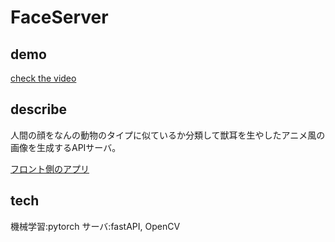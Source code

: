 # FaceServer

## demo

[check the video](https://drive.google.com/file/d/16eHwf2NRuan__jEL3oeDOnPNobN8jA0K/view?usp=sharing)

## describe

人間の顔をなんの動物のタイプに似ているか分類して獣耳を生やしたアニメ風の画像を生成するAPIサーバ。

[フロント側のアプリ](https://github.com/MYJLAB-2022-HackThon/Front-end)

## tech
機械学習:pytorch
サーバ:fastAPI, OpenCV
